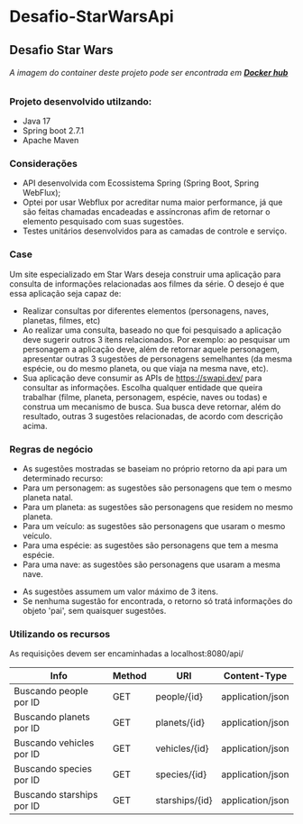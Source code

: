 # Desafio-StarWarsApi
## Desafio Star Wars  
###### A imagem do container deste projeto pode ser encontrada em **[Docker hub](https://hub.docker.com/r/r3n4nm/star-wars-api)**

  
### Projeto desenvolvido utilzando:  
- Java 17  
- Spring boot 2.7.1 
- Apache Maven

### Considerações  
- API desenvolvida com Ecossistema Spring (Spring Boot, Spring WebFlux);
- Optei por usar Webflux por acreditar numa maior performance, já que são feitas chamadas encadeadas e assíncronas afim de retornar o elemento pesquisado com suas sugestões.
- Testes unitários desenvolvidos para as camadas de controle e serviço.


### Case
Um site especializado em Star Wars deseja construir uma aplicação para consulta de 
informações relacionadas aos filmes da série. O desejo é que essa aplicação seja 
capaz de:
- Realizar consultas por diferentes elementos (personagens, naves, planetas, 
filmes, etc)
- Ao realizar uma consulta, baseado no que foi pesquisado a aplicação deve 
sugerir outros 3 itens relacionados. Por exemplo: ao pesquisar um personagem a 
aplicação deve, além de retornar aquele personagem, apresentar outras 3 
sugestões de personagens semelhantes (da mesma espécie, ou do mesmo 
planeta, ou que viaja na mesma nave, etc).
- Sua aplicação deve consumir as APIs de https://swapi.dev/ para consultar as 
informações. Escolha qualquer entidade que queira trabalhar (filme, planeta, 
personagem, espécie, naves ou todas) e construa um mecanismo de busca. Sua 
busca deve retornar, além do resultado, outras 3 sugestões relacionadas, de 
acordo com descrição acima.


### Regras de negócio
- As sugestões mostradas se baseiam no próprio retorno da api para um determinado recurso:
- Para um personagem: as sugestões são personagens que tem o mesmo planeta natal.  
- Para um planeta: as sugestões são personagens que residem no mesmo planeta.  
- Para um veículo: as sugestões são personagens que usaram o mesmo veículo.  
- Para uma espécie: as sugestões são personagens que tem a mesma espécie.  
- Para uma nave: as sugestões são personagens que usaram a mesma nave. 

* As sugestões assumem um valor máximo de 3 itens.
* Se nenhuma sugestão for encontrada, o retorno só tratá informações do objeto 'pai', sem quaisquer sugestões.


  
### Utilizando os recursos  
As requisições devem ser encaminhadas a localhost:8080/api/

| Info  | Method  | URI  | Content-Type |
|---|---|---|---|
| Buscando people por ID | GET | people/{id} | application/json  |
| Buscando planets por ID | GET | planets/{id} | application/json |
| Buscando vehicles por ID | GET | vehicles/{id} |  application/json |
| Buscando species por ID | GET | species/{id} | application/json |
| Buscando starships por ID | GET | starships/{id} | application/json |

  
  
 

